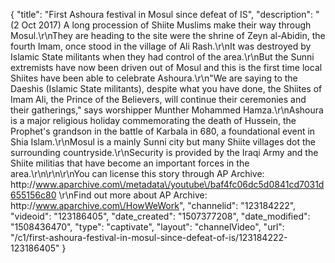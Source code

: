 {
    "title": "First Ashoura festival in Mosul since defeat of IS",
    "description": "(2 Oct 2017) A long procession of Shiite Muslims make their way through Mosul.\r\nThey are heading to the site were the shrine of Zeyn al-Abidin, the fourth Imam, once stood in the village of Ali Rash.\r\nIt was destroyed by Islamic State militants when they had control of the area.\r\nBut the Sunni extremists have now been driven out of Mosul and this is the first time local Shiites have been able to celebrate Ashoura.\r\n\"We are saying to the Daeshis (Islamic State militants), despite what you have done, the Shiites of Imam Ali, the Prince of the Believers, will continue their ceremonies and their gatherings,\" says worshipper Munther Mohammed Hamza.\r\nAshoura is a major religious holiday commemorating the death of Hussein, the Prophet's grandson in the battle of Karbala in 680, a foundational event in Shia Islam.\r\nMosul is a mainly Sunni city but many Shiite villages dot the surrounding countryside.\r\nSecurity is provided by the Iraqi Army and the Shiite militias that have become an important forces in the area.\r\n\r\n\r\nYou can license this story through AP Archive: http:\/\/www.aparchive.com\/metadata\/youtube\/baf4fc06dc5d0841cd7031d655156c80 \r\nFind out more about AP Archive: http:\/\/www.aparchive.com\/HowWeWork",
    "channelid": "123184222",
    "videoid": "123186405",
    "date_created": "1507377208",
    "date_modified": "1508436470",
    "type": "captivate",
    "layout": "channelVideo",
    "url": "\/c1\/first-ashoura-festival-in-mosul-since-defeat-of-is\/123184222-123186405"
}